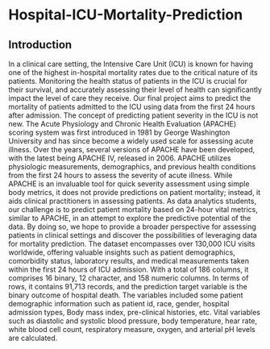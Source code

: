 # Hospital-ICU-Mortality-Prediction

## Introduction
In a clinical care setting, the Intensive Care Unit (ICU) is known for having one of the highest in-hospital mortality rates due to the critical nature of its patients. Monitoring the health status of patients in the ICU is crucial for their survival, and accurately assessing their level of health can significantly impact the level of care they receive.
Our final project aims to predict the mortality of patients admitted to the ICU using data from the first 24 hours after admission. The concept of predicting patient severity in the ICU is not new. The Acute Physiology and Chronic Health Evaluation (APACHE) scoring system was first introduced in 1981 by George Washington University and has since become a widely used scale for assessing acute illness. Over the years, several versions of APACHE have been developed, with the latest being APACHE IV, released in 2006. APACHE utilizes physiologic measurements, demographics, and previous health conditions from the first 24 hours to assess the severity of acute illness. While APACHE is an invaluable tool for quick severity assessment using simple body metrics, it does not provide predictions on patient mortality; instead, it aids clinical practitioners in assessing patients.
As data analytics students, our challenge is to predict patient mortality based on 24-hour vital metrics, similar to APACHE, in an attempt to explore the predictive potential of the data. By doing so, we hope to provide a broader perspective for assessing patients in clinical settings and discover the possibilities of leveraging data for mortality prediction.
The dataset encompasses over 130,000 ICU visits worldwide, offering valuable insights such as patient demographics, comorbidity status, laboratory results, and medical measurements taken within the first 24 hours of ICU admission. With a total of 186 columns, it comprises 16 binary, 12 character, and 158 numeric columns. In terms of rows, it contains 91,713 records, and the prediction target variable is the binary outcome of hospital death. The variables included some patient demographic information such as patient id, race, gender, hospital admission types, Body mass index, pre-clinical histories, etc. Vital variables such as diastolic and systolic blood pressure, body temperature, hear rate, white blood cell count, respiratory measure, oxygen, and arterial pH levels are calculated. 




